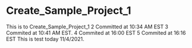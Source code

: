 # Create_Sample_Project_1
This is to Create_Sample_Project_1
2 Committed at 10:34 AM EST
3 Commited at 10:41 AM EST.
4 Commited at 16:00 EST
5 Commited at 16:16 EST
This is test today 11/4/2021.
